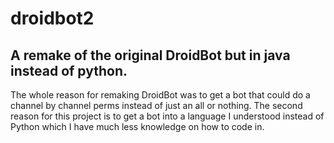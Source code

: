 # droidbot2
## A remake of the original DroidBot but in java instead of python.

The whole reason for remaking DroidBot was to get a bot that could do a channel by channel perms instead of just an all or nothing.
The second reason for this project is to get a bot into a language I understood instead of Python which I have much less knowledge on how to code in.
